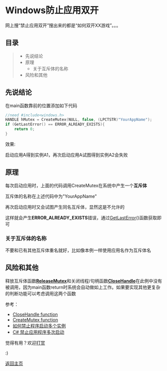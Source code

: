 # Windows防止应用双开

网上搜“禁止应用双开”搜出来的都是“如何双开XX游戏”。。。

## 目录

> - 先说结论
> - 原理
> 	- 关于互斥体的名称
> - 风险和其他

## 先说结论

在main函数靠前的位置添加如下代码

```c++
//need #include<windows.h>
HANDLE hMutex = CreateMutex(NULL, false, (LPCTSTR)"YourAppName");
if (GetLastError() == ERROR_ALREADY_EXISTS){
	return 0;
}
```

效果:

启动应用A得到实例A1，再次启动应用A试图得到实例A2会失败

## 原理

每次启动应用时，上面的代码调用CreateMutex在系统中产生一个**互斥体**

互斥体的名称在上述代码中为"YourAppName"

再次启动应用时又会试图产生同名互斥体，显然这是不允许的

这样就会产生**ERROR_ALREADY_EXISTS**错误，通过[GetLastError](https://msdn.microsoft.com/en-us/library/windows/desktop/ms679360)()函数获取即可

### 关于互斥体的名称

不要和已有其他互斥体重名就好，比如像本例一样使用应用名作为互斥体名

## 风险和其他

释放互斥体函数[**ReleaseMutex**](https://msdn.microsoft.com/en-us/library/windows/desktop/ms685066)和关闭线程/句柄函数[**CloseHandle**](https://msdn.microsoft.com/en-us/library/windows/desktop/ms724211)在此例中没有被调用，因为main函数return时系统会自动做如上工作。如果要实现其他更复杂的判断功能可以考虑调用这两个函数

参考：
- [CloseHandle function](https://msdn.microsoft.com/en-us/library/windows/desktop/ms724211)
- [CreateMutex function](https://msdn.microsoft.com/en-us/library/windows/desktop/ms682411)
- [如何禁止程序启动多个实例](https://blog.csdn.net/ciaos/article/details/7488362)
- [C# 禁止应用程序多次启动](http://www.cnblogs.com/singlex/archive/2011/12/07/2279913.html)

觉得有用？欢迎[打赏](donate.md)

:)

[返回主页](index.md)